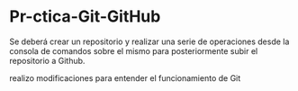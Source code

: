 # Pr-ctica-Git-GitHub
Se deberá crear un repositorio y realizar una serie de operaciones desde la consola de comandos sobre el mismo para posteriormente subir el repositorio a Github.

realizo modificaciones para entender el funcionamiento de Git
